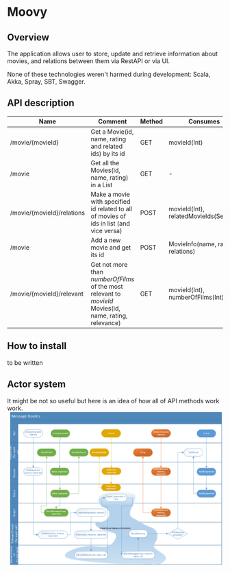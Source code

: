 # Moovy
## Overview
The application allows user to store, update and retrieve information about movies, and relations between them via RestAPI or via UI.

None of these technologies weren't harmed during development: Scala, Akka, Spray, SBT, Swagger.
## API description
Name | Comment | Method | Consumes | Produces
-----| ------ |  -------|----------|---------
/movie/{movieId} | Get a Movie(id, name, rating and related ids) by its id |  GET | movieId(Int) | MovieProfile(id, name, rating, relations)
/movie | Get all the Movies(id, name, rating) in a List |  GET | - | List[Movie]
/movie/{movieId}/relations | Make a movie with specified id related to all of movies of ids in list (and vice versa) |  POST | movieId(Int), relatedMovieIds(Set[Int]) | Message if update gone well
/movie | Add a new movie and get its id |  POST | MovieInfo(name, rating, relations) | id(String)
/movie/{movieId}/relevant | Get not more than *numberOfFilms* of the most relevant to *movieId* Movies(id, name, rating, relevance) |  GET | movieId(Int), numberOfFilms(Int) | List[Movie]
## How to install
to be written
## Actor system
It might be not so useful but here is an idea of how all of API methods work work.
![Routes](https://raw.githubusercontent.com/shtykh/moovy/master/Routes.png)
